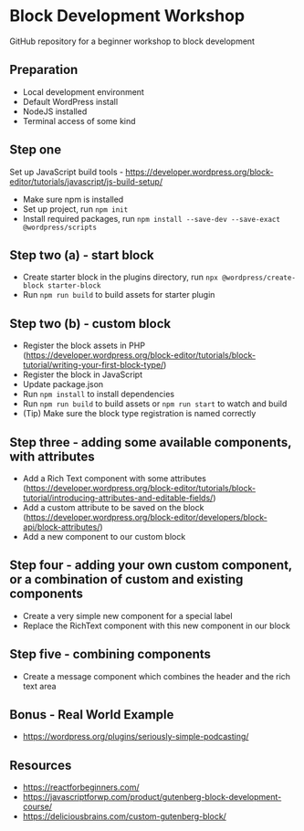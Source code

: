 # Block Development Workshop

GitHub repository for a beginner workshop to block development

## Preparation
* Local development environment
* Default WordPress install
* NodeJS installed
* Terminal access of some kind

## Step one
Set up JavaScript build tools - https://developer.wordpress.org/block-editor/tutorials/javascript/js-build-setup/
* Make sure npm is installed
* Set up project, run `npm init`
* Install required packages, run `npm install --save-dev --save-exact @wordpress/scripts`

## Step two (a) - start block
* Create starter block in the plugins directory, run `npx @wordpress/create-block starter-block`
* Run `npm run build` to build assets for starter plugin

## Step two (b) - custom block
* Register the block assets in PHP (https://developer.wordpress.org/block-editor/tutorials/block-tutorial/writing-your-first-block-type/)
* Register the block in JavaScript
* Update package.json
* Run `npm install` to install dependencies
* Run `npm run build` to build assets or `npm run start` to watch and build
* (Tip) Make sure the block type registration is named correctly

## Step three - adding some available components, with attributes
* Add a Rich Text component with some attributes (https://developer.wordpress.org/block-editor/tutorials/block-tutorial/introducing-attributes-and-editable-fields/)
* Add a custom attribute to be saved on the block (https://developer.wordpress.org/block-editor/developers/block-api/block-attributes/)
* Add a new component to our custom block

## Step four - adding your own custom component, or a combination of custom and existing components
* Create a very simple new component for a special label
* Replace the RichText component with this new component in our block

## Step five - combining components
* Create a message component which combines the header and the rich text area

## Bonus - Real World Example
* https://wordpress.org/plugins/seriously-simple-podcasting/

## Resources
* https://reactforbeginners.com/
* https://javascriptforwp.com/product/gutenberg-block-development-course/
* https://deliciousbrains.com/custom-gutenberg-block/
